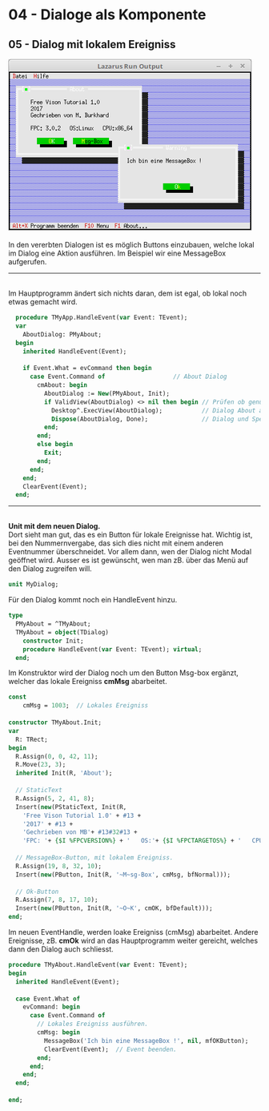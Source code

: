 # 04 - Dialoge als Komponente
## 05 - Dialog mit lokalem Ereigniss

<img src="image.png" alt="Selfhtml"><br><br>
In den vererbten Dialogen ist es möglich Buttons einzubauen, welche lokal im Dialog eine Aktion ausführen.
Im Beispiel wir eine MessageBox aufgerufen.
<hr><br>
Im Hauptprogramm ändert sich nichts daran, dem ist egal, ob lokal noch etwas gemacht wird.

```pascal
  procedure TMyApp.HandleEvent(var Event: TEvent);
  var
    AboutDialog: PMyAbout;
  begin
    inherited HandleEvent(Event);

    if Event.What = evCommand then begin
      case Event.Command of                   // About Dialog
        cmAbout: begin
          AboutDialog := New(PMyAbout, Init);
          if ValidView(AboutDialog) <> nil then begin // Prüfen ob genügend Speicher.
            Desktop^.ExecView(AboutDialog);           // Dialog About ausführen.
            Dispose(AboutDialog, Done);               // Dialog und Speicher frei geben.
          end;
        end;
        else begin
          Exit;
        end;
      end;
    end;
    ClearEvent(Event);
  end;
```

<hr><br>
<b>Unit mit dem neuen Dialog.</b>
<br>
Dort sieht man gut, das es ein Button für lokale Ereignisse hat.
Wichtig ist, bei den Nummernvergabe, das sich dies nicht mit einem anderen Eventnummer überschneidet.
Vor allem dann, wen der Dialog nicht Modal geöffnet wird.
Ausser es ist gewünscht, wen man zB. über das Menü auf den Dialog zugreifen will.

```pascal
unit MyDialog;

```

Für den Dialog kommt noch ein HandleEvent hinzu.

```pascal
type
  PMyAbout = ^TMyAbout;
  TMyAbout = object(TDialog)
    constructor Init;
    procedure HandleEvent(var Event: TEvent); virtual;
  end;

```

Im Konstruktor wird der Dialog noch um den Button Msg-box ergänzt, welcher das lokale Ereigniss <b>cmMsg</b> abarbeitet.

```pascal
const
    cmMsg = 1003;  // Lokales Ereigniss

constructor TMyAbout.Init;
var
  R: TRect;
begin
  R.Assign(0, 0, 42, 11);
  R.Move(23, 3);
  inherited Init(R, 'About');

  // StaticText
  R.Assign(5, 2, 41, 8);
  Insert(new(PStaticText, Init(R,
    'Free Vison Tutorial 1.0' + #13 +
    '2017' + #13 +
    'Gechrieben von MB'+ #13#32#13 +
    'FPC: '+ {$I %FPCVERSION%} + '   OS:'+ {$I %FPCTARGETOS%} + '   CPU:' + {$I %FPCTARGETCPU%})));

  // MessageBox-Button, mit lokalem Ereigniss.
  R.Assign(19, 8, 32, 10);
  Insert(new(PButton, Init(R, '~M~sg-Box', cmMsg, bfNormal)));

  // Ok-Button
  R.Assign(7, 8, 17, 10);
  Insert(new(PButton, Init(R, '~O~K', cmOK, bfDefault)));
end;

```

Im neuen EventHandle, werden loake Ereigniss (cmMsg) abarbeitet.
Andere Ereignisse, zB. <b>cmOk</b> wird an das Hauptprogramm weiter gereicht, welches dann den Dialog auch schliesst.

```pascal
procedure TMyAbout.HandleEvent(var Event: TEvent);
begin
  inherited HandleEvent(Event);

  case Event.What of
    evCommand: begin
      case Event.Command of
        // Lokales Ereigniss ausführen.
        cmMsg: begin
          MessageBox('Ich bin eine MessageBox !', nil, mfOKButton);
          ClearEvent(Event);  // Event beenden.
        end;
      end;
    end;
  end;

end;

```


